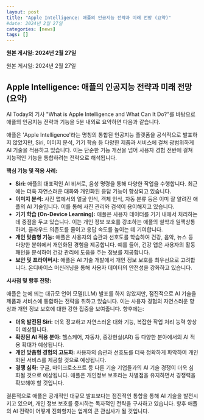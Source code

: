 ```yaml
---
layout: post
title: "Apple Intelligence: 애플의 인공지능 전략과 미래 전망 (요약)"
#date: 2024년 2월 27일
categories: [news]
tags: []
---
```


**원본 게시일: 2024년 2월 27일**

원본 게시일: 2024년 2월 27일

## Apple Intelligence: 애플의 인공지능 전략과 미래 전망 (요약)

AI Today의 기사 "What is Apple Intelligence and What Can It Do?"를 바탕으로 애플의 인공지능 전략과 기능을 5분 내외로 요약하면 다음과 같습니다.

애플은 'Apple Intelligence'라는 명칭의 통합된 인공지능 플랫폼을 공식적으로 발표하지 않았지만,  Siri, 이미지 분석, 기기 학습 등 다양한 제품과 서비스에 걸쳐 광범위하게 AI 기술을 적용하고 있습니다.  이는 단순한 기능 개선을 넘어 사용자 경험 전반에 걸쳐 지능적인 기능을 통합하려는 전략으로 해석됩니다.

**핵심 기능 및 적용 사례:**

* **Siri:** 애플의 대표적인 AI 비서로, 음성 명령을 통해 다양한 작업을 수행합니다.  최근에는 더욱 자연스러운 대화와 개인화된 응답 기능이 향상되고 있습니다.
* **이미지 분석:** 사진 앱에서의 얼굴 인식, 객체 인식, 자동 분류 등은 이미 잘 알려진 애플의 AI 기술입니다.  이를 통해 사진 관리와 검색이 용이해지고 있습니다.
* **기기 학습 (On-Device Learning):**  애플은 사용자 데이터를 기기 내에서 처리하는 데 중점을 두고 있습니다.  이는 개인 정보 보호를 강조하는 애플의 철학과 일맥상통하며,  클라우드 의존도를 줄이고 응답 속도를 높이는 데 기여합니다.
* **개인 맞춤형 기능:**  애플은 사용자의 습관과 선호도를 학습하여  건강, 음악, 뉴스 등 다양한 분야에서 개인화된 경험을 제공합니다.  예를 들어,  건강 앱은 사용자의 활동 패턴을 분석하여  건강 관리에 도움을 주는 정보를 제공합니다.
* **보안 및 프라이버시:**  애플은  AI 기술 개발에서  개인 정보 보호를 최우선으로 고려합니다.  온디바이스 머신러닝을 통해 사용자 데이터의 안전성을 강화하고 있습니다.


**시사점 및 향후 전망:**

애플은 눈에 띄는 대규모 언어 모델(LLM) 발표를 하지 않았지만,  점진적으로 AI 기술을 제품과 서비스에 통합하는 전략을 취하고 있습니다. 이는 사용자 경험의 자연스러운 향상과 개인 정보 보호에 대한 강한 집중을 보여줍니다. 향후에는:

* **더욱 발전된 Siri:** 더욱 정교하고 자연스러운 대화 기능,  복잡한 작업 처리 능력 향상이 예상됩니다.
* **확장된 AI 적용 분야:**  헬스케어, 자동차, 증강현실(AR) 등 다양한 분야에서의 AI 적용 확대가 예상됩니다.
* **개인 맞춤형 경험의 고도화:**  사용자의 습관과 선호도를 더욱 정확하게 파악하여 개인화된 서비스를 제공할 것으로 예상됩니다.
* **경쟁 심화:**  구글, 마이크로소프트 등 다른 기술 기업들과의 AI 기술 경쟁이 더욱 심화될 것으로 예상됩니다.  애플은 개인정보 보호라는 차별점을 유지하면서 경쟁력을 확보해야 할 것입니다.

결론적으로 애플은  공개적인 대규모 발표보다는  점진적인 통합을 통해 AI 기술을 발전시키고 있으며,  개인 정보 보호를 중시하는 독자적인 전략을 구사하고 있습니다.  향후 애플의 AI 전략이 어떻게 진화할지는 업계의 큰 관심사가 될 것입니다.